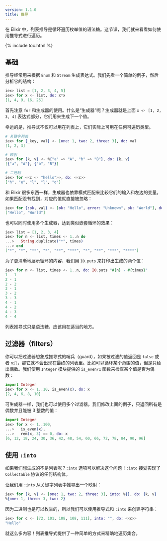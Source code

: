 ```yaml
---
version: 1.1.0
title: 推导
---
```


在 Elixir 中，列表推导是循环遍历枚举值的语法糖。这节课，我们就来看看如何使用推导式进行遍历。

{% include toc.html %}

## 基础

推导经常用来根据 `Enum` 和 `Stream` 生成表达式。我们先看一个简单的例子，然后分析它的结构：

```elixir
iex> list = [1, 2, 3, 4, 5]
iex> for x <- list, do: x*x
[1, 4, 9, 16, 25]
```

首先注意 `for` 和生成器的使用。什么是“生成器”呢？生成器就是上面 `x <- [1, 2, 3, 4]` 表达式部分，它们用来生成下一个值。

幸运的是，推导式不仅可以用在列表上，它们实际上可用在任何可遍历类型。

```elixir
# 关键字列表
iex> for {_key, val} <- [one: 1, two: 2, three: 3], do: val
[1, 2, 3]

# 映射
iex> for {k, v} <- %{"a" => "A", "b" => "B"}, do: {k, v}
[{"a", "A"}, {"b", "B"}]

# 二进制
iex> for <<c <- "hello">>, do: <<c>>
["h", "e", "l", "l", "o"]
```

和 Elixir 很多东西一样，生成器也依靠模式匹配来比较它们的输入和左边的变量。如果匹配没有找到，对应的值就直接被忽略：

```elixir
iex> for {:ok, val} <- [ok: "Hello", error: "Unknown", ok: "World"], do: val
["Hello", "World"]
```

也可以同时使用多个生成器，达到类似嵌套循环的效果：

```elixir
iex> list = [1, 2, 3, 4]
iex> for n <- list, times <- 1..n do
...>   String.duplicate("*", times)
...> end
["*", "*", "**", "*", "**", "***", "*", "**", "***", "****"]
```

为了更清晰地展示循环的内容，我们用 `IO.puts` 来打印出生成的两个值：

```elixir
iex> for n <- list, times <- 1..n, do: IO.puts "#{n} - #{times}"
1 - 1
2 - 1
2 - 2
3 - 1
3 - 2
3 - 3
4 - 1
4 - 2
4 - 3
4 - 4
```

列表推导式只是语法糖，应该用在适当的地方。

## 过滤器（filters）

你可以把过滤器想象成推导式的哨兵（guard），如果被过滤的值返回是 `false` 或者 `nil`，那它就不会出现在最终的列表里。比如可以循环某个范围的值，但是只给出偶数。我们使用 `Integer` 模块提供的 `is_even/1` 函数来检查某个值是否为偶数：

```elixir
import Integer
iex> for x <- 1..10, is_even(x), do: x
[2, 4, 6, 8, 10]
```

可生成器一样，我们也可以使用多个过滤器。我们修改上面的例子，只返回所有是偶数并且能被 3 整数的值：

```elixir
import Integer
iex> for x <- 1..100,
...>   is_even(x),
...>   rem(x, 3) == 0, do: x
[6, 12, 18, 24, 30, 36, 42, 48, 54, 60, 66, 72, 78, 84, 90, 96]
```

## 使用 `:into`

如果我们想生成的不是列表呢？`:into` 选项可以解决这个问题！`:into` 接受实现了 `Collectable` 协议的任何结构体。

让我们用 `:into` 从关键字列表中推导出一个映射：

```elixir
iex> for {k, v} <- [one: 1, two: 2, three: 3], into: %{}, do: {k, v}
%{one: 1, three: 3, two: 2}
```

因为二进制也是可以枚举的，所以我们可以使用推导式和 `:into` 来创建字符串：

```elixir
iex> for c <- [72, 101, 108, 108, 111], into: "", do: <<c>>
"Hello"
```

就这么多内容！列表推导式提供了一种简单的方式来精确地遍历集合。
